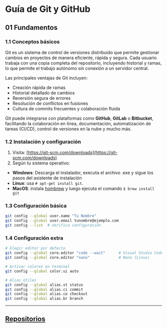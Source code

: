 # Guía de Git y GitHub

## 01 Fundamentos

### 1.1 Conceptos básicos
Git es un sistema de control de versiones distribuido que permite gestionar cambios en proyectos de manera eficiente, rápida y segura. Cada usuario trabaja con una copia completa del repositorio, incluyendo historial y ramas, lo que permite el trabajo autónomo sin conexión a un servidor central.
 
Las principales ventajas de Git incluyen:

- Creación rápida de ramas
- Historial detallado de cambios
- Reversión segura de errores
- Resolución de conflictos en fusiones
- Cultura de commits frecuentes y colaboración fluida

Git puede integrarse con plataformas como **GitHub**, **GitLab** o **Bitbucket**, facilitando la colaboración en línea, documentación, automatización de tareas (CI/CD), control de versiones en la nube y mucho más.

### 1.2 Instalación y configuración

1. Visita: [https://git-scm.com/downloads](https://git-scm.com/downloads)
2. Según tu sistema operativo: 
- **Windows**: Descarga el instalador, executa el archivo .exe y sigue los pasos del asistente de instalación
- **Linux**: usa `# apt-get install git`.
- **MacOS**: instala [hombrew](https://brew.sh/) y luego ejecuta el comando `$ brew install git`

### 1.3 Configuración básica
```bash
git config --global user.name "Tu Nombre"
git config --global user.email tunombre@ejemplo.com
git config --list  # Verifica configuración
```
### 1.4 Configuración extra
```bash
# Elegir editor por defecto
git config --global core.editor "code --wait"      # Visual Studio Code
git config --global core.editor "nano"             # Nano (Linux)

# Activar colores en terminal
git config --global color.ui auto

# Alias útiles
git config --global alias.st status
git config --global alias.ci commit
git config --global alias.co checkout
git config --global alias.br branch
```

---
## [Repositorios](./02_repositorios/README.md)
